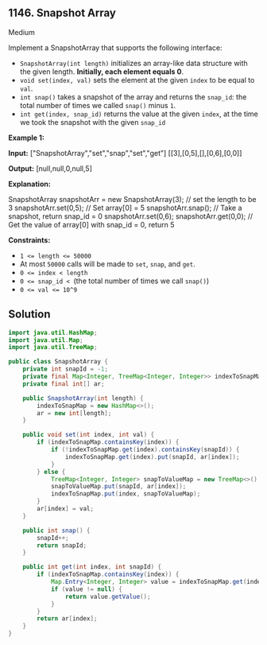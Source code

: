 ## 1146\. Snapshot Array

Medium

Implement a SnapshotArray that supports the following interface:

*   `SnapshotArray(int length)` initializes an array-like data structure with the given length. **Initially, each element equals 0**.
*   `void set(index, val)` sets the element at the given `index` to be equal to `val`.
*   `int snap()` takes a snapshot of the array and returns the `snap_id`: the total number of times we called `snap()` minus `1`.
*   `int get(index, snap_id)` returns the value at the given `index`, at the time we took the snapshot with the given `snap_id`

**Example 1:**

**Input:** ["SnapshotArray","set","snap","set","get"] [[3],[0,5],[],[0,6],[0,0]]

**Output:** [null,null,0,null,5]

**Explanation:**  

SnapshotArray snapshotArr = new SnapshotArray(3); // set the length to be 3 
snapshotArr.set(0,5); // Set array[0] = 5 
snapshotArr.snap(); // Take a snapshot, return snap_id = 0 
snapshotArr.set(0,6); 
snapshotArr.get(0,0); // Get the value of array[0] with snap_id = 0, return 5

**Constraints:**

*   `1 <= length <= 50000`
*   At most `50000` calls will be made to `set`, `snap`, and `get`.
*   `0 <= index < length`
*   `0 <= snap_id < `(the total number of times we call `snap()`)
*   `0 <= val <= 10^9`

## Solution

```java
import java.util.HashMap;
import java.util.Map;
import java.util.TreeMap;

public class SnapshotArray {
    private int snapId = -1;
    private final Map<Integer, TreeMap<Integer, Integer>> indexToSnapMap;
    private final int[] ar;

    public SnapshotArray(int length) {
        indexToSnapMap = new HashMap<>();
        ar = new int[length];
    }

    public void set(int index, int val) {
        if (indexToSnapMap.containsKey(index)) {
            if (!indexToSnapMap.get(index).containsKey(snapId)) {
                indexToSnapMap.get(index).put(snapId, ar[index]);
            }
        } else {
            TreeMap<Integer, Integer> snapToValueMap = new TreeMap<>();
            snapToValueMap.put(snapId, ar[index]);
            indexToSnapMap.put(index, snapToValueMap);
        }
        ar[index] = val;
    }

    public int snap() {
        snapId++;
        return snapId;
    }

    public int get(int index, int snapId) {
        if (indexToSnapMap.containsKey(index)) {
            Map.Entry<Integer, Integer> value = indexToSnapMap.get(index).ceilingEntry(snapId);
            if (value != null) {
                return value.getValue();
            }
        }
        return ar[index];
    }
}
```